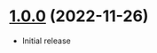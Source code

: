 <a name="1.0.0"></a>
# [1.0.0](https://github.com/craft-plugins/benchmark) (2022-11-26)
* Initial release
